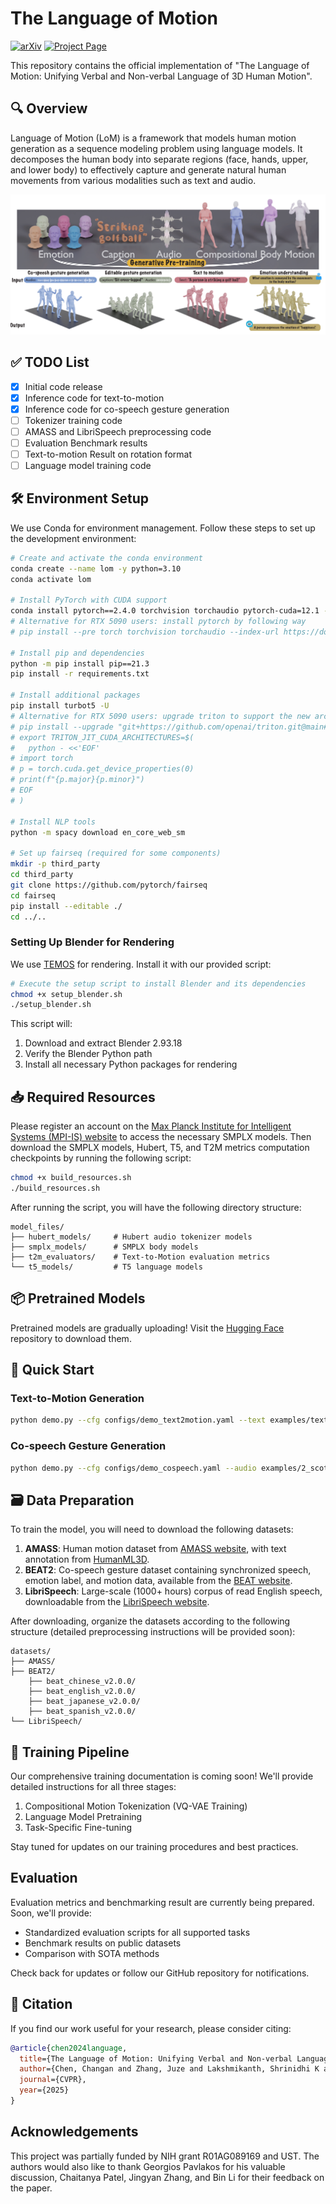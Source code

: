 # The Language of Motion

[![arXiv](https://img.shields.io/badge/arXiv-2412.10523-b31b1b.svg)](https://arxiv.org/pdf/2412.10523)
[![Project Page](https://img.shields.io/badge/Project-Page-blue)](https://languageofmotion.github.io/)

This repository contains the official implementation of "The Language of Motion: Unifying Verbal and Non-verbal Language of 3D Human Motion".

## 🔍 Overview

Language of Motion (LoM) is a framework that models human motion generation as a sequence modeling problem using language models. It decomposes the human body into separate regions (face, hands, upper, and lower body) to effectively capture and generate natural human movements from various modalities such as text and audio.

![Teaser](./assets/teaser.png)

## ✅ TODO List

- [x] Initial code release
- [x] Inference code for text-to-motion
- [x] Inference code for co-speech gesture generation
- [ ] Tokenizer training code
- [ ] AMASS and LibriSpeech preprocessing code
- [ ] Evaluation Benchmark results
- [ ] Text-to-motion Result on rotation format
- [ ] Language model training code

## 🛠️ Environment Setup

We use Conda for environment management. Follow these steps to set up the development environment:

```bash
# Create and activate the conda environment
conda create --name lom -y python=3.10
conda activate lom

# Install PyTorch with CUDA support
conda install pytorch==2.4.0 torchvision torchaudio pytorch-cuda=12.1 -c pytorch -c nvidia
# Alternative for RTX 5090 users: install pytorch by following way
# pip install --pre torch torchvision torchaudio --index-url https://download.pytorch.org/whl/nightly/cu128

# Install pip and dependencies
python -m pip install pip==21.3
pip install -r requirements.txt

# Install additional packages
pip install turbot5 -U
# Alternative for RTX 5090 users: upgrade triton to support the new architecture
# pip install --upgrade "git+https://github.com/openai/triton.git@main#egg=triton&subdirectory=python"
# export TRITON_JIT_CUDA_ARCHITECTURES=$(
#   python - <<'EOF'
# import torch
# p = torch.cuda.get_device_properties(0)
# print(f"{p.major}{p.minor}")
# EOF
# )

# Install NLP tools
python -m spacy download en_core_web_sm

# Set up fairseq (required for some components)
mkdir -p third_party
cd third_party
git clone https://github.com/pytorch/fairseq
cd fairseq
pip install --editable ./
cd ../..
```

### Setting Up Blender for Rendering

We use [TEMOS](https://github.com/Mathux/TEMOS) for rendering. Install it with our provided script:

```bash
# Execute the setup script to install Blender and its dependencies
chmod +x setup_blender.sh
./setup_blender.sh
```

This script will:
1. Download and extract Blender 2.93.18
2. Verify the Blender Python path
3. Install all necessary Python packages for rendering

## 📥 Required Resources

Please register an account on the [Max Planck Institute for Intelligent Systems (MPI-IS) website](https://smpl-x.is.tue.mpg.de/index.html) to access the necessary SMPLX models. Then download the SMPLX models, Hubert, T5, and T2M metrics computation checkpoints by running the following script:

```bash
chmod +x build_resources.sh
./build_resources.sh
```

After running the script, you will have the following directory structure:
```
model_files/
├── hubert_models/     # Hubert audio tokenizer models
├── smplx_models/      # SMPLX body models
├── t2m_evaluators/    # Text-to-Motion evaluation metrics
└── t5_models/         # T5 language models
```

## 📦 Pretrained Models

Pretrained models are gradually uploading! Visit the [Hugging Face](https://huggingface.co/JuzeZhang/language_of_motion) repository to download them.

## 🚀 Quick Start

### Text-to-Motion Generation
```bash
python demo.py --cfg configs/demo_text2motion.yaml --text examples/text2motion.txt --task text2motion --render
```
### Co-speech Gesture Generation
```bash
python demo.py --cfg configs/demo_cospeech.yaml --audio examples/2_scott_0_111_111.wav --task cospeech --render
```

## 🗃️ Data Preparation

To train the model, you will need to download the following datasets:

1. **AMASS**: Human motion dataset from [AMASS website](https://amass.is.tue.mpg.de/), with text annotation from [HumanML3D](https://github.com/EricGuo5513/HumanML3D).
2. **BEAT2**: Co-speech gesture dataset containing synchronized speech, emotion label, and motion data, available from the [BEAT website](https://drive.google.com/drive/folders/1ukbifhHc85qWTzspEgvAxCXwn9mK4ifr).
3. **LibriSpeech**: Large-scale (1000+ hours) corpus of read English speech, downloadable from the [LibriSpeech website](https://www.openslr.org/12).

After downloading, organize the datasets according to the following structure (detailed preprocessing instructions will be provided soon):

```
datasets/
├── AMASS/
├── BEAT2/
    ├── beat_chinese_v2.0.0/
    ├── beat_english_v2.0.0/
    ├── beat_japanese_v2.0.0/
    ├── beat_spanish_v2.0.0/
└── LibriSpeech/
```

## 🔄 Training Pipeline

Our comprehensive training documentation is coming soon! We'll provide detailed instructions for all three stages:
1. Compositional Motion Tokenization (VQ-VAE Training)
2. Language Model Pretraining
3. Task-Specific Fine-tuning

Stay tuned for updates on our training procedures and best practices.

## Evaluation

Evaluation metrics and benchmarking result are currently being prepared. Soon, we'll provide:
- Standardized evaluation scripts for all supported tasks
- Benchmark results on public datasets
- Comparison with SOTA methods

Check back for updates or follow our GitHub repository for notifications.

## 📝 Citation

If you find our work useful for your research, please consider citing:

```bibtex
@article{chen2024language,
  title={The Language of Motion: Unifying Verbal and Non-verbal Language of 3D Human Motion},
  author={Chen, Changan and Zhang, Juze and Lakshmikanth, Shrinidhi K and Fang, Yusu and Shao, Ruizhi and Wetzstein, Gordon and Fei-Fei, Li and Adeli, Ehsan},
  journal={CVPR},
  year={2025}
}
```

## Acknowledgements

This project was partially funded by NIH grant R01AG089169 and UST. The authors would also like to thank Georgios Pavlakos for his valuable discussion, Chaitanya Patel, Jingyan Zhang, and Bin Li for their feedback on the paper.
